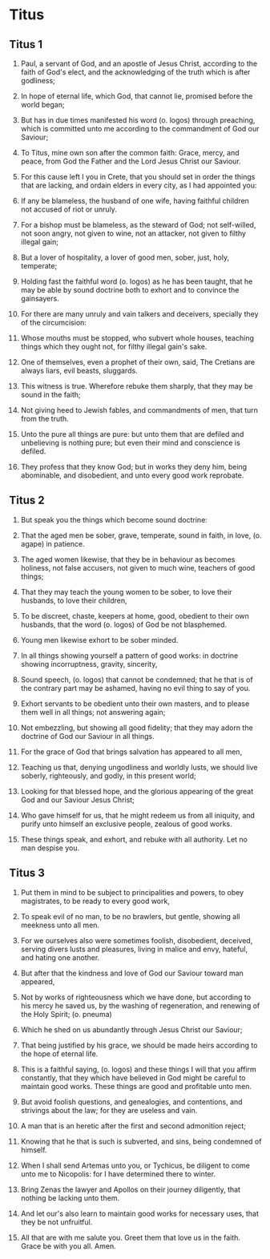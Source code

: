 # Titus

## Titus 1

1. Paul, a servant of God, and an apostle of Jesus Christ, according to the faith of God's elect, and the acknowledging of the truth which is after godliness;

2. In hope of eternal life, which God, that cannot lie, promised before the world began;

3. But has in due times manifested his word (o. logos) through preaching, which is committed unto me according to the commandment of God our Saviour;

4. To Titus, mine own son after the common faith: Grace, mercy, and peace, from God the Father and the Lord Jesus Christ our Saviour.

5. For this cause left I you in Crete, that you should set in order the things that are lacking, and ordain elders in every city, as I had appointed you:

6. If any be blameless, the husband of one wife, having faithful children not accused of riot or unruly.

7. For a bishop must be blameless, as the steward of God; not self-willed, not soon angry, not given to wine, not an attacker, not given to filthy illegal gain;

8. But a lover of hospitality, a lover of good men, sober, just, holy, temperate;

9. Holding fast the faithful word (o. logos) as he has been taught, that he may be able by sound doctrine both to exhort and to convince the gainsayers.

10. For there are many unruly and vain talkers and deceivers, specially they of the circumcision:

11. Whose mouths must be stopped, who subvert whole houses, teaching things which they ought not, for filthy illegal gain's sake.

12. One of themselves, even a prophet of their own, said, The Cretians are always liars, evil beasts, sluggards.

13. This witness is true. Wherefore rebuke them sharply, that they may be sound in the faith;

14. Not giving heed to Jewish fables, and commandments of men, that turn from the truth.

15. Unto the pure all things are pure: but unto them that are defiled and unbelieving is nothing pure; but even their mind and conscience is defiled.

16. They profess that they know God; but in works they deny him, being abominable, and disobedient, and unto every good work reprobate.

## Titus 2

1. But speak you the things which become sound doctrine:

2. That the aged men be sober, grave, temperate, sound in faith, in love, (o. agape) in patience.

3. The aged women likewise, that they be in behaviour as becomes holiness, not false accusers, not given to much wine, teachers of good things;

4. That they may teach the young women to be sober, to love their husbands, to love their children,

5. To be discreet, chaste, keepers at home, good, obedient to their own husbands, that the word (o. logos) of God be not blasphemed.

6. Young men likewise exhort to be sober minded.

7. In all things showing yourself a pattern of good works: in doctrine showing incorruptness, gravity, sincerity,

8. Sound speech, (o. logos) that cannot be condemned; that he that is of the contrary part may be ashamed, having no evil thing to say of you.

9. Exhort servants to be obedient unto their own masters, and to please them well in all things; not answering again;

10. Not embezzling, but showing all good fidelity; that they may adorn the doctrine of God our Saviour in all things.

11. For the grace of God that brings salvation has appeared to all men,

12. Teaching us that, denying ungodliness and worldly lusts, we should live soberly, righteously, and godly, in this present world;

13. Looking for that blessed hope, and the glorious appearing of the great God and our Saviour Jesus Christ;

14. Who gave himself for us, that he might redeem us from all iniquity, and purify unto himself an exclusive people, zealous of good works.

15. These things speak, and exhort, and rebuke with all authority. Let no man despise you.

## Titus 3

1. Put them in mind to be subject to principalities and powers, to obey magistrates, to be ready to every good work,

2. To speak evil of no man, to be no brawlers, but gentle, showing all meekness unto all men.

3. For we ourselves also were sometimes foolish, disobedient, deceived, serving divers lusts and pleasures, living in malice and envy, hateful, and hating one another.

4. But after that the kindness and love of God our Saviour toward man appeared,

5. Not by works of righteousness which we have done, but according to his mercy he saved us, by the washing of regeneration, and renewing of the Holy Spirit; (o. pneuma)

6. Which he shed on us abundantly through Jesus Christ our Saviour;

7. That being justified by his grace, we should be made heirs according to the hope of eternal life.

8. This is a faithful saying, (o. logos) and these things I will that you affirm constantly, that they which have believed in God might be careful to maintain good works. These things are good and profitable unto men.

9. But avoid foolish questions, and genealogies, and contentions, and strivings about the law; for they are useless and vain.

10. A man that is an heretic after the first and second admonition reject;

11. Knowing that he that is such is subverted, and sins, being condemned of himself.

12. When I shall send Artemas unto you, or Tychicus, be diligent to come unto me to Nicopolis: for I have determined there to winter.

13. Bring Zenas the lawyer and Apollos on their journey diligently, that nothing be lacking unto them.

14. And let our's also learn to maintain good works for necessary uses, that they be not unfruitful.

15. All that are with me salute you. Greet them that love us in the faith. Grace be with you all. Amen.

